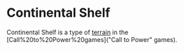 # Continental Shelf

Continental Shelf is a type of [terrain](terrain) in the [Call%20to%20Power%20games]("Call to Power" games).